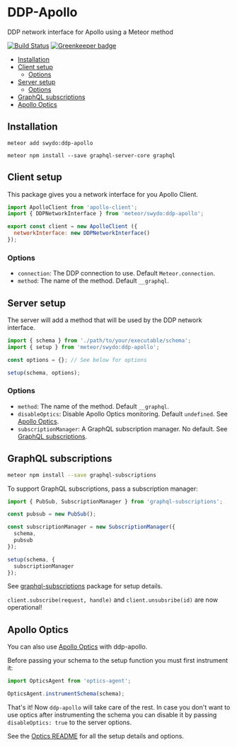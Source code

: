 # DDP-Apollo

DDP network interface for Apollo using a Meteor method

[![Build Status](https://travis-ci.org/Swydo/ddp-apollo.svg?branch=master)](https://travis-ci.org/Swydo/ddp-apollo)
[![Greenkeeper badge](https://badges.greenkeeper.io/Swydo/ddp-apollo.svg)](https://greenkeeper.io/)

<!-- START doctoc generated TOC please keep comment here to allow auto update -->
<!-- DON'T EDIT THIS SECTION, INSTEAD RE-RUN doctoc TO UPDATE -->


- [Installation](#installation)
- [Client setup](#client-setup)
  - [Options](#options)
- [Server setup](#server-setup)
  - [Options](#options-1)
- [GraphQL subscriptions](#graphql-subscriptions)
- [Apollo Optics](#apollo-optics)

<!-- END doctoc generated TOC please keep comment here to allow auto update -->

## Installation

```
meteor add swydo:ddp-apollo
```

```
meteor npm install --save graphql-server-core graphql
```

## Client setup
This package gives you a network interface for you Apollo Client.

```javascript
import ApolloClient from 'apollo-client';
import { DDPNetworkInterface } from 'meteor/swydo:ddp-apollo';

export const client = new ApolloClient ({
  networkInterface: new DDPNetworkInterface()
});
```

### Options
- `connection`: The DDP connection to use. Default `Meteor.connection`.
- `method`: The name of the method. Default `__graphql`.

## Server setup
The server will add a method that will be used by the DDP network interface.

```javascript
import { schema } from './path/to/your/executable/schema';
import { setup } from 'meteor/swydo:ddp-apollo';

const options = {}; // See below for options

setup(schema, options);
```

### Options
- `method`: The name of the method. Default `__graphql`.
- `disableOptics`: Disable Apollo Optics monitoring. Default `undefined`. See [Apollo Optics](#apollo-optics).
- `subscriptionManager`: A GraphQL subscription manager. No default. See [GraphQL subscriptions](#graphql-subscriptions).

## GraphQL subscriptions
```sh
meteor npm install --save graphql-subscriptions
```

To support GraphQL subscriptions, pass a subscription manager:

```javascript
import { PubSub, SubscriptionManager } from 'graphql-subscriptions';

const pubsub = new PubSub();

const subscriptionManager = new SubscriptionManager({
  schema,
  pubsub
});

setup(schema, {
  subscriptionManager
});
```
See [graphql-subscriptions](https://github.com/apollographql/graphql-subscriptions) package for setup details.

`client.subscribe(request, handle)` and `client.unsubsribe(id)` are now operational!

## Apollo Optics
You can also use [Apollo Optics](http://www.apollodata.com/optics) with ddp-apollo.

Before passing your schema to the setup function you must first instrument it:

```javascript
import OpticsAgent from 'optics-agent';

OpticsAgent.instrumentSchema(schema);
```

That's it! Now `ddp-apollo` will take care of the rest. In case you don't want to use optics after instrumenting the schema you can disable it by passing `disableOptics: true` to the server options.

See the [Optics README](https://github.com/apollographql/optics-agent-js/blob/master/README.md) for all the setup details and options.
